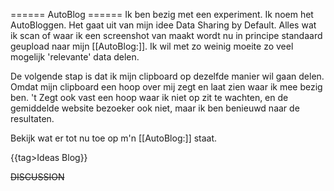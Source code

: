 ====== AutoBlog ======
Ik ben bezig met een experiment. Ik noem het AutoBloggen. Het gaat uit van mijn idee Data Sharing by Default. Alles wat ik scan of waar ik een screenshot van maakt wordt nu in principe standaard geupload naar mijn [[AutoBlog:]]. Ik wil met zo weinig moeite zo veel mogelijk 'relevante' data delen. 

 
De volgende stap is dat ik mijn clipboard op dezelfde manier wil gaan delen. Omdat mijn clipboard een hoop over mij zegt en laat zien waar ik mee bezig ben. 't Zegt ook vast een hoop waar ik niet op zit te wachten, en de gemiddelde website bezoeker ook niet, maar ik ben benieuwd naar de resultaten.

Bekijk wat er tot nu toe op m'n [[AutoBlog:]] staat.

{{tag>Ideas Blog}}

~~DISCUSSION~~
